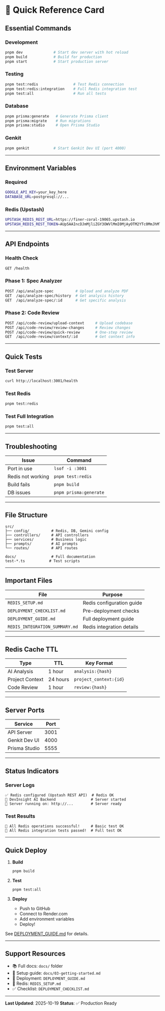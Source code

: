 # 🚀 Quick Reference Card

## Essential Commands

### Development
```bash
pnpm dev              # Start dev server with hot reload
pnpm build            # Build for production
pnpm start            # Start production server
```

### Testing
```bash
pnpm test:redis                # Test Redis connection
pnpm test:redis:integration    # Full Redis integration test
pnpm test:all                  # Run all tests
```

### Database
```bash
pnpm prisma:generate   # Generate Prisma client
pnpm prisma:migrate    # Run migrations
pnpm prisma:studio     # Open Prisma Studio
```

### Genkit
```bash
pnpm genkit           # Start Genkit Dev UI (port 4000)
```

---

## Environment Variables

### Required
```bash
GOOGLE_API_KEY=your_key_here
DATABASE_URL=postgresql://...
```

### Redis (Upstash)
```bash
UPSTASH_REDIS_REST_URL=https://finer-coral-19065.upstash.io
UPSTASH_REDIS_REST_TOKEN=AUp5AAIncDJmMjliZGY3OWVlMmI0MjAyOTM2YTc0MmJhMTY4NzFlY3AyMTkwNjU
```

---

## API Endpoints

### Health Check
```bash
GET /health
```

### Phase 1: Spec Analyzer
```bash
POST /api/analyze-spec          # Upload and analyze PDF
GET  /api/analyze-spec/history  # Get analysis history
GET  /api/analyze-spec/:id      # Get specific analysis
```

### Phase 2: Code Review
```bash
POST /api/code-review/upload-context     # Upload codebase
POST /api/code-review/review-changes     # Review changes
POST /api/code-review/quick-review       # One-step review
GET  /api/code-review/context/:id        # Get context info
```

---

## Quick Tests

### Test Server
```bash
curl http://localhost:3001/health
```

### Test Redis
```bash
pnpm test:redis
```

### Test Full Integration
```bash
pnpm test:all
```

---

## Troubleshooting

| Issue | Command |
|-------|---------|
| Port in use | `lsof -i :3001` |
| Redis not working | `pnpm test:redis` |
| Build fails | `pnpm build` |
| DB issues | `pnpm prisma:generate` |

---

## File Structure

```
src/
├── config/          # Redis, DB, Gemini config
├── controllers/     # API controllers
├── services/        # Business logic
├── prompts/         # AI prompts
└── routes/          # API routes

docs/                # Full documentation
test-*.ts           # Test scripts
```

---

## Important Files

| File | Purpose |
|------|---------|
| `REDIS_SETUP.md` | Redis configuration guide |
| `DEPLOYMENT_CHECKLIST.md` | Pre-deployment checks |
| `DEPLOYMENT_GUIDE.md` | Full deployment guide |
| `REDIS_INTEGRATION_SUMMARY.md` | Redis integration details |

---

## Redis Cache TTL

| Type | TTL | Key Format |
|------|-----|------------|
| AI Analysis | 1 hour | `analysis:{hash}` |
| Project Context | 24 hours | `project_context:{id}` |
| Code Review | 1 hour | `review:{hash}` |

---

## Server Ports

| Service | Port |
|---------|------|
| API Server | 3001 |
| Genkit Dev UI | 4000 |
| Prisma Studio | 5555 |

---

## Status Indicators

### Server Logs
```
✅ Redis configured (Upstash REST API)  # Redis OK
🚀 DevInsight AI Backend                # Server started
📍 Server running on: http://...        # Server ready
```

### Test Results
```
🎉 All Redis operations successful!     # Basic test OK
🎉 All Redis integration tests passed!  # Full test OK
```

---

## Quick Deploy

1. **Build**
   ```bash
   pnpm build
   ```

2. **Test**
   ```bash
   pnpm test:all
   ```

3. **Deploy**
   - Push to GitHub
   - Connect to Render.com
   - Add environment variables
   - Deploy!

See [DEPLOYMENT_GUIDE.md](./DEPLOYMENT_GUIDE.md) for details.

---

## Support Resources

- 📚 Full docs: `docs/` folder
- 🔧 Setup guide: `docs/03-getting-started.md`
- 🚀 Deployment: `DEPLOYMENT_GUIDE.md`
- 🔴 Redis: `REDIS_SETUP.md`
- ✅ Checklist: `DEPLOYMENT_CHECKLIST.md`

---

**Last Updated**: 2025-10-19
**Status**: ✅ Production Ready
